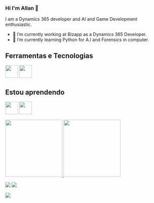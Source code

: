 
### Hi I'm Allan 👋
I am a Dynamics 365 developer and AI and Game Development enthusiastic.
- 🔭 I’m currently working at Bizapp as a Dynamics 365 Developer.
- 🌱 I’m currently learning Python for A.I and Forensics in computer.

## Ferramentas e Tecnologias

<img loading="lazy" src="https://cdn.jsdelivr.net/gh/devicons/devicon/icons/csharp/csharp-original.svg" width="40" height="40"/> <img loading="lazy" src="https://cdn.jsdelivr.net/gh/devicons/devicon/icons/javascript/javascript-original.svg" width="40" height="40"/>

## Estou aprendendo

<img loading="lazy" src="https://cdn.jsdelivr.net/gh/devicons/devicon/icons/python/python-original-wordmark.svg" width="40" height="40"/> <img loading="lazy" src="https://cdn.jsdelivr.net/gh/devicons/devicon/icons/unity/unity-original-wordmark.svg" width="40" height="40"/>

<div>
<a href="https://github.com/allansmora">
<img loading="lazy" height="180em" src="https://github-readme-stats.vercel.app/api/top-langs/?username=allansmora&layout=compact&langs_count=7&theme=dracula"/>
<img loading="lazy" height="180em" src="https://github-readme-stats.vercel.app/api?username=allansmora&show_icons=true&theme=dracula&include_all_commits=true&count_private=true"/>
</div>

[<img src="https://img.shields.io/badge/twitter-%231DA1F2.svg?&style=for-the-badge&logo=twitter&logoColor=white" />](https://twitter.com/allansmora)   [<img src="https://img.shields.io/badge/linkedin-%230077B5.svg?&style=for-the-badge&logo=linkedin&logoColor=white" />](https://www.linkedin.com/in/allan-moura-a3155a127/) <div>
<a href="(https://www.youtube.com/@ITwithAllan/featured)" target="_blank"><img loading="lazy" src="https://img.shields.io/badge/YouTube-FF0000?style=for-the-badge&logo=youtube&logoColor=white" target="_blank"></a>
   
</div>
